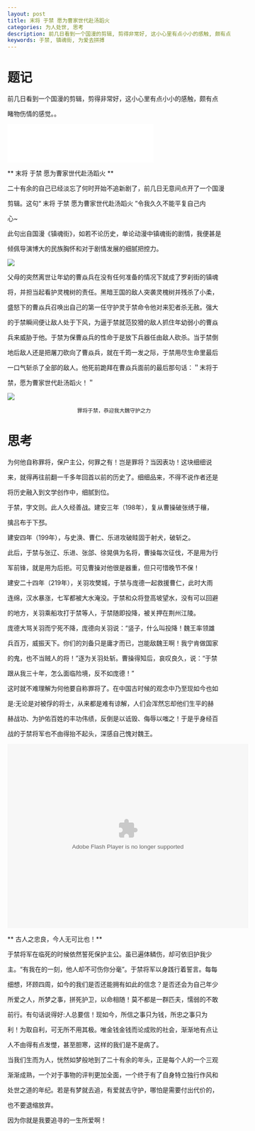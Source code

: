 ```yaml
---
layout: post
title: 末将 于禁 愿为曹家世代赴汤蹈火
categories: 为人处世, 思考
description: 前几日看到一个国漫的剪辑, 剪得非常好, 这小心里有点小小的感触, 颇有点睹物伤情的感觉。
keywords: 于禁, 镇魂街, 为爱去拼搏
---
```


# 题记

前几日看到一个国漫的剪辑，剪得非常好，这小心里有点小小的感触，颇有点

睹物伤情的感觉。。

<iframe frameborder="no" border="0" marginwidth="0" marginheight="0" width="330" height="86" src="//music.163.com/outchain/player?type=2&id=31654464&auto=1&height=66"></iframe>

** 末将 于禁 愿为曹家世代赴汤蹈火 **

二十有余的自己已经淡忘了何时开始不追新剧了，前几日无意间点开了一个国漫

剪辑。这句“ 末将 于禁 愿为曹家世代赴汤蹈火 ”令我久久不能平复自己内

心~

此句出自国漫《镇魂街》，如若不论历史，单论动漫中镇魂街的剧情，我便甚是

倾佩导演博大的民族胸怀和对于剧情发展的细腻把控力。

![](http://onbsquc8n.bkt.clouddn.com/yujinguisi.JPEG)

父母的突然离世让年幼的曹焱兵在没有任何准备的情况下就成了罗刹街的镇魂

将，并担当起看护灵槐树的责任。黑暗王国的敌人突袭灵槐树并残杀了小柔，

盛怒下的曹焱兵召唤出自己的第一任守护灵于禁命令他对来犯者杀无赦。强大

的于禁瞬间便让敌人处于下风，为逼于禁就范狡猾的敌人抓住年幼弱小的曹焱

兵来威胁于他。于禁为保曹焱兵的性命于是放下兵器任由敌人砍杀。当于禁倒

地后敌人还是把屠刀砍向了曹焱兵，就在千筠一发之际，于禁用尽生命里最后

一口气斩杀了全部的敌人。他死前跪拜在曹焱兵面前的最后那句话：＂末将于

禁，愿为曹家世代赴汤蹈火！＂


![](http://onbsquc8n.bkt.clouddn.com/QQ%E6%88%AA%E5%9B%BE20171121192837.jpg)

```
                      罪将于禁，恭迎我大魏守护之力
```

# 思考

为何他自称罪将，保户主公，何罪之有！岂是罪将？当因表功！这块细细说

来，就得再往前翻一千多年回首以前的历史了。细细品来，不得不说作者还是

将历史融入到文学创作中，细腻到位。

于禁，字文则。此人久经善战。建安三年（198年），复从曹操破张绣于穰，

擒吕布于下邳。

建安四年（199年），与史涣、曹仁、乐进攻破眭固于射犬，破斩之。

此后，于禁与张辽、乐进、张郃、徐晃俱为名将，曹操每次征伐，不是用为行

军前锋，就是用为后拒。可见曹操对他很是器重，但只可惜晚节不保！

建安二十四年（219年），关羽攻樊城，于禁与庞德一起救援曹仁，此时大雨

连绵，汉水暴涨，七军都被大水淹没。于禁和众将登高坡望水，没有可以回避

的地方，关羽乘船攻打于禁等人，于禁随即投降，被关押在荆州江陵。

庞德大骂关羽而宁死不降，庞德向关羽说：“竖子，什么叫投降！魏王率领雄

兵百万，威振天下。你们的刘备只是庸才而已，岂能敌魏王啊！我宁肯做国家

的鬼，也不当贼人的将！”逐为关羽处斩。曹操得知后，哀叹良久，说：“于禁

跟从我三十年，怎么面临险境，反不如庞德！”

这时就不难理解为何他要自称罪将了。在中国古时候的观念中乃至现如今也如

是:无论是对被俘的将士，从来都是难有谅解，人们会浑然忘却他们生平的赫

赫战功、为护佑百姓的丰功伟绩，反倒是以诋毁、侮辱以嗤之！于是乎身经百

战的于禁将军也不由得抬不起头，深感自己愧对魏王。

<embed height="415" width="544" quality="high" allowfullscreen="true" type="application/x-shockwave-flash" src="//static.hdslb.com/miniloader.swf" flashvars="aid=16115636&page=1" pluginspage="//www.adobe.com/shockwave/download/download.cgi?P1_Prod_Version=ShockwaveFlash">


** 古人之忠良，今人无可比也！**


于禁将军在临死的时候依然誓死保护主公。虽已遍体鳞伤，却可依旧护我少

主。“有我在的一刻，他人却不可伤你分毫”。于禁将军以身践行着誓言。每每

细想，环顾四周，如今的我们是否还能拥有如此的信念？是否还会为自己年少

所爱之人，所梦之事，拼死护卫，以命相随！莫不都是一群匹夫，懦弱的不敢

前行。有句话说得好:人总要信！现如今，所信之事只为钱，所忠之事只为

利！为取自利，可无所不用其极。唯金钱金钱而论成败的社会，渐渐地有点让

人不由得有点发憷，甚至胆寒，这样的我们是不是病了。

当我们生而为人，恍然如梦般地到了二十有余的年头，正是每个人的一个三观

渐渐成熟，一个对于事物的评判更加全面，一个终于有了自身特立独行作风和

处世之道的年纪。若是有梦就去追，有爱就去守护，哪怕是需要付出代价的，

也不要退缩放弃。

因为你就是我要追寻的一生所爱啊！




